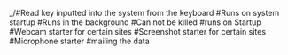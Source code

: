 _/#Read key inputted into the system from the keyboard
#Runs on system startup
#Runs in the background
#Can not be killed
#runs on Startup
#Webcam starter for certain sites
#Screenshot starter for certain sites
#Microphone starter
#mailing the data
